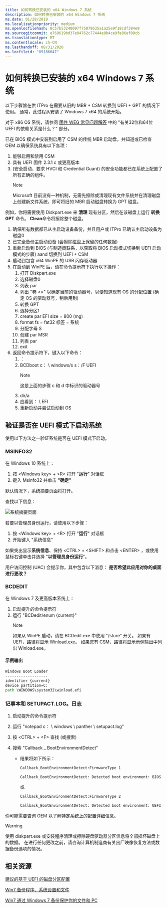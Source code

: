 ```yaml
---
title: 如何转换已安装的 x64 Windows 7 系统
description: 如何转换已安装的 x64 Windows 7 系统
ms.date: 01/28/2019
ms.localizationpriority: medium
ms.openlocfilehash: 8c57b53240097f75079b35a1a25e9f18cdf384e9
ms.sourcegitcommit: e769619bd37e04762c77444e8b4ce9fe86ef09cb
ms.translationtype: MT
ms.contentlocale: zh-CN
ms.lasthandoff: 08/31/2020
ms.locfileid: "89186047"
---
```

# <a name="how-to-convert-an-installed-x64-windows-7-system"></a>如何转换已安装的 x64 Windows 7 系统

以下步骤旨在供 ITPro 在需要从旧的 MBR + CSM 转换到 UEFI + GPT 的情况下使用。 通常，此过程从安装了 Windows 7 x64 的系统开始。

对于 x86 OS 系统，请参阅 [固件 WEG 常见问题解答](frequently-asked-questions.md) 中的 "有关32位和64位 UEFI 的依赖关系是什么？" 部分。

已在 BIOS 模式中安装到启用了 CSM 的传统 MBR 启动盘，并知道或已检查 OEM 以确保系统具有以下各项：

1. 能够启用和禁用 CSM
1. 具有 UEFI 固件 2.3.1 c 或更高版本
1.  (安全启动、要求 HVCI 和 Credential Guard) 的安全功能都已在系统上配置了所有正确的组件。
    > [!NOTE]
    > Microsoft 目前没有一种机制，无需先擦除或清理现有文件系统并在清理磁盘上创建新文件系统，即可将旧的 MBR 启动磁盘转换为 GPT 磁盘。

例如，你将需要使用 Diskpart.exe 来 **清理** 现有分区，然后在该磁盘上运行 **转换 GPT** 命令。 **Clean**命令将擦除整个磁盘。

1. 确保所有数据都已从主启动设备备份，并且用户或 ITPro 已确认主启动设备为磁盘0
1. 已完全备份主启动设备 (会擦除磁盘上保留的任何数据) 
1. 重新启动到 BIOS (与制造商联系，以获取将 BIOS 启动模式切换到 UEFI 启动模式的步骤) aand 切换到 UEFI + CSM
1. 启动到包含 x64 WinPE 的 USB 闪存驱动器
1. 在启动到 WinPE 后，请在命令提示符下执行以下操作：
    1. 打开 Diskpart.exe
    1. 选择磁盘0
    1. 列表 par
    1. 列出 "卷 <=" 以确定当前的驱动器号，以便知道现有 OS 的分配位置 (确定 OS 的驱动器号，稍后用到) 
    1. 转换 GPT
    1. 选择分区1
    1. create par EFI size = 800 (mg) 
    1. format fs = fat32 标签 = 系统
    1. 分配字母 S
    1. 创建 par MSR
    1. 列表 par
    1. exit
1. 返回命令提示符下，键入以下命令：
    1. ：
    1. BCDboot c： \\ windows/s s：/F UEFI
       > [!NOTE]
       > 这是上面的步骤 c 和 d 中标识的驱动器号
    1. dir/a
    1. 应看到： \\ EFI
    1. 重新启动并尝试启动到 OS

## <a name="verify-system-is-booted-in-uefi-mode"></a>验证是否在 UEFI 模式下启动系统

使用以下方法之一验证系统是否在 UEFI 模式下启动。

### <a name="msinfo32"></a>MSINFO32

在 Windows 10 系统上：

1. 按 \<Windows key\>  +  \<R\> 打开 "**运行**" 对话框
1. 键入 Msinfo32 并单击 **"确定"**

默认情况下，系统摘要页面将打开。

查找以下信息：

![系统摘要页面](images/system-summary-page.png)

若要以管理员身份运行，请使用以下步骤：

1. 按 \<Windows key\>  +  \<R\> 打开 "**运行**" 对话框
1. 开始键入 "系统信息"

如果突出显示**系统信息**、保持 \<CTRL\>  +  \<SHIFT\> 和点击 \<ENTER\> ，或使用鼠标右键单击并选择 "**以管理员身份运行**"。

用户访问控制 (UAC) 会提示你，其中包含以下消息： **是否希望此应用对你的桌面进行更改？**

### <a name="bcdedit"></a>BCDEDIT

在 Windows 7 及更高版本系统上：

1. 启动提升的命令提示符
1. 运行 "BCDedit/enum {current}"
    > [!NOTE]
    > 如果从 WinPE 启动，请在 BCDedit.exe 中使用 "/store" 开关。
    > 如果有 UEFI，路径将显示 Winload.exe。
    > 如果您有 CSM，路径将显示示例输出中列出 Winload.exe。

#### <a name="sample-output"></a>示例输出

```cmd
Windows Boot Loader
-------------------
identifier {current}
device partition=C:
path \WINDOWS\system32\winload.efi
```

### <a name="notepad-and-setupactlog"></a>记事本和 SETUPACT.LOG。日志

1. 启动提升的命令提示符
1. 运行 "notepad c： \\ windows \\ panther \\ setupact.log"
1. 按 \<CTRL\>  +  \<F\> 查找 (或搜索) 
1. 搜索 "Callback \_ BootEnvironmentDetect"

    - 结果将如下所示：

        ```cmd
        Callback_BootEnvironmentDetect:FirmwareType 1

        Callback_BootEnvironmentDetect: Detected boot environment: BIOS
        ```

        或

        ```cmd
        Callback_BootEnvironmentDetect:FirmwareType 2

        Callback_BootEnvironmentDetect: Detected boot environment: UEFI
        ```

你可能需要咨询 OEM 以了解特定系统上的配置详细信息。

> [!WARNING]
> 使用 diskpart.exe 或安装程序清理或擦除硬盘驱动器分区信息将全部损坏磁盘上的数据。 在进行任何更改之前，请咨询计算机制造商有关出厂映像恢复方法或数据备份选项的情况。

## <a name="related-resources"></a>相关资源

[建议的基于 UEFI 的磁盘分区配置](/previous-versions/windows/it-pro/windows-7/dd744301(v=ws.10))

[Win7 备份程序、系统设置和文件](https://support.microsoft.com/help/17127/windows-back-up-restore#1TC=windows-7)

[Win7 通过 Windows 7 备份保护你的文件和 PC](https://techcommunity.microsoft.com/t5/Storage-at-Microsoft/bg-p/FileCAB)